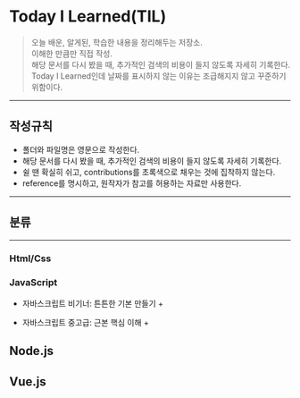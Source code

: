 # Today I Learned(TIL) 
<u></u>
> 오늘 배운, 알게된, 학습한 내용을 정리해두는 저장소.<br>
> 이해한 만큼만 직접 작성.<br>
> 해당 문서를 다시 봤을 때, 추가적인 검색의 비용이 들지 않도록 자세히 기록한다.<br>
> Today I Learned인데 날짜를 표시하지 않는 이유는 조급해지지 않고 꾸준하기 위함이다.<br>
---------------------------------------

## 작성규칙
<u></u>
* 폴더와 파일명은 영문으로 작성한다.
* 해당 문서를 다시 봤을 때, 추가적인 검색의 비용이 들지 않도록 자세히 기록한다.
* 쉴 땐 확실히 쉬고, contributions를 초록색으로 채우는 것에 집착하지 않는다.
* reference를 명시하고, 원작자가 참고를 허용하는 자료만 사용한다.
---------------------------------------

## 분류
---------------------------------------

### Html/Css 




### JavaScript
* 자바스크립트 비기너: 튼튼한 기본 만들기
	+	

* 자바스크립트 중고급: 근본 핵심 이해
	+


## Node.js




## Vue.js